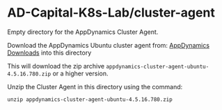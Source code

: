 # AD-Capital-K8s-Lab/cluster-agent

Empty directory for the AppDynamics Cluster Agent.

Download the AppDynamics Ubuntu cluster agent from: [AppDynamics Downloads](https://download.appdynamics.com/download/#version=&apm=cluster-agent&os=&platform_admin_os=&appdynamics_cluster_os=&events=&eum=&page=1
) into this directory

This will download the zip archive `appdynamics-cluster-agent-ubuntu-4.5.16.780.zip` or a higher version.

Unzip the Cluster Agent in this directory using the command:

`unzip appdynamics-cluster-agent-ubuntu-4.5.16.780.zip`
